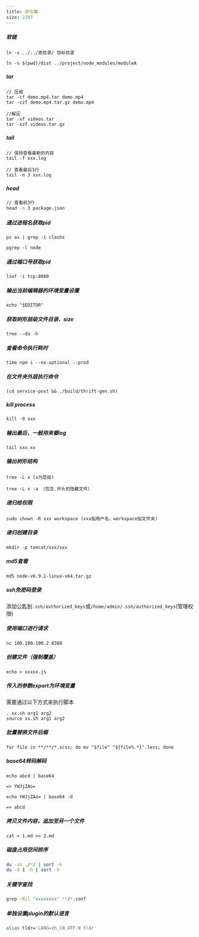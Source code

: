 ```yaml
---
title: 命令集
size: 2287
---
```

##### 软链

```shell
ln -s ../../原目录/ 目标目录

ln -s $(pwd)/dist ../project/node_modules/moduleA
```

##### tar

```shell
// 压缩
tar -cf demo.mp4.tar demo.mp4
tar -czf demo.mp4.tar.gz demo.mp4

//解压
tar -xf videos.tar
tar -xzf videos.tar.gz
```

##### tail
```shell
// 保持查看最新的内容 
tail -f xxx.log

// 查看最后3行
tail -n 3 xxx.log
```

##### head
```sh
// 查看前3行
head -n 3 package.json
```

##### 通过进程名获取pid

```shell
ps ax | grep -i clashx

pgrep -l node
```

##### 通过端口号获取pid

```shell
lsof -i tcp:8080
```

##### 输出当前编辑器的环境变量设置

```shell
echo "$EDITOR"
```

##### 获取树形层级文件目录、size

```shell
tree --du -h
```

##### 查看命令执行耗时

```shell
time npm i --no-optional --prod
```

##### 在文件夹外层执行命令

```shell
(cd service-post && ./build/thrift-gen.sh)
```

##### kill process
```shell
kill -9 xxx
```
##### 输出最后，一般用来看log
```shell
tail xxx.xx
```
##### 输出树形结构
```shell
tree -L x (x为层级)

tree -L x -a （包含.开头的隐藏文件）
```

##### 递归给权限
```shell
sudo chown -R xxx workspace (xxx指用户名，workspace指文件夹)
```

##### 递归创建目录
```shell
mkdir -p tomcat/xxx/xxx
```

##### md5查看
```shell
md5 node-v6.9.1-linux-x64.tar.gz
```

##### ssh免密码登录
添加公匙到`.ssh/authorized_keys`或`/home/admin/.ssh/authorized_keys`(管理权限)

##### 使用端口进行请求
```shell
nc 100.100.100.2 8388
```

##### 创建文件（强制覆盖）
```shell
echo > xxxxx.js
```

##### 传入的参数export为环境变量
需要通过以下方式来执行脚本
```shell
. xx.sh arg1 arg2
source xx.sh arg1 arg2
```

##### 批量替换文件后缀
```shell
for file in **/**/*.scss; do mv "$file" "${file%.*}".less; done
```

##### base64转码解码
```shell
echo abcd | base64 

=> YWJjZAo=

echo YWJjZAo= | base64 -d

=> abcd
```

##### 拷贝文件内容，追加至另一个文件

```shell
cat < 1.md >> 2.md
```

##### 磁盘占用空间排序
```sh
du -sh ./*/ | sort -h
du -d 1 -h | sort -h
```

##### 关键字查找
```sh
grep -Ril "xxxxxxxx" **/*.conf
```

##### 单独设置plugin的默认语言
```sh
alias tldr='LANG=zh_CN.UTF-8 tldr'
```
